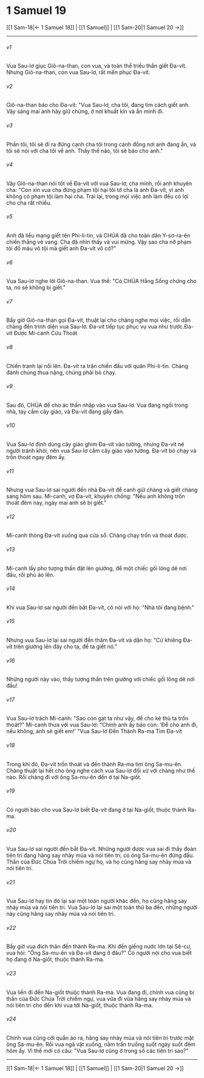 # 1 Samuel 19

[[1 Sam-18|← 1 Samuel 18]] | [[1 Samuel]] | [[1 Sam-20|1 Samuel 20 →]]
***



###### v1 
Vua Sau-lơ giục Giô-na-than, con vua, và toàn thể triều thần giết Đa-vít. Nhưng Giô-na-than, con vua Sau-lơ, rất mến phục Đa-vít. 

###### v2 
Giô-na-than báo cho Đa-vít: "Vua Sau-lơ, cha tôi, đang tìm cách giết anh. Vậy sáng mai anh hãy giữ chừng, ở nơi khuất kín và ẩn mình đi. 

###### v3 
Phần tôi, tôi sẽ đi ra đứng cạnh cha tôi trong cánh đồng nơi anh đang ẩn, và tôi sẽ nói với cha tôi về anh. Thấy thế nào, tôi sẽ báo cho anh." 

###### v4 
Vậy Giô-na-than nói tốt về Đa-vít với vua Sau-lơ, cha mình, rồi anh khuyên cha: "Con xin vua cha đừng phạm tội hại tôi tớ cha là anh Đa-vít, vì anh không có phạm tội làm hại cha. Trái lại, trong mọi việc anh làm đều có lợi cho cha rất nhiều. 

###### v5 
Anh đã liều mạng giết tên Phi-li-tin, và CHÚA đã cho toàn dân Y-sơ-ra-ên chiến thắng vẻ vang. Cha đã nhìn thấy và vui mừng. Vậy sao cha nỡ phạm tội đổ máu vô tội mà giết anh Đa-vít vô cớ?" 

###### v6 
Vua Sau-lơ nghe lời Giô-na-than. Vua thề: "Có CHÚA Hằng Sống chứng cho ta, nó sẽ không bị giết." 

###### v7 
Bấy giờ Giô-na-than gọi Đa-vít, thuật lại cho chàng nghe mọi việc, rồi dẫn chàng đến trình diện vua Sau-lơ. Đa-vít tiếp tục phục vụ vua như trước.Đa-vít Được Mi-canh Cứu Thoát 

###### v8 
Chiến tranh lại nổi lên. Đa-vít ra trận chiến đấu với quân Phi-li-tin. Chàng đánh chúng thua nặng, chúng phải bỏ chạy. 

###### v9 
Sau đó, CHÚA để cho ác thần nhập vào vua Sau-lơ. Vua đang ngồi trong nhà, tay cầm cây giáo, và Đa-vít đang gẩy đàn. 

###### v10 
Vua Sau-lơ định dùng cây giáo ghim Đa-vít vào tường, nhưng Đa-vít né người tránh khỏi, nên vua Sau-lơ cắm cây giáo vào tường. Đa-vít bỏ chạy và trốn thoát ngay đêm ấy. 

###### v11 
Nhưng vua Sau-lơ sai người đến nhà Đa-vít để canh giữ chàng và giết chàng sáng hôm sau. Mi-canh, vợ Đa-vít, khuyên chồng: "Nếu anh không trốn thoát đêm nay, ngày mai anh sẽ bị giết." 

###### v12 
Mi-canh thòng Đa-vít xuống qua cửa sổ. Chàng chạy trốn và thoát được. 

###### v13 
Mi-canh lấy pho tượng thần đặt lên giường, để một chiếc gối lông dê nơi đầu, rồi phủ áo lên. 

###### v14 
Khi vua Sau-lơ sai người đến bắt Đa-vít, cô nói với họ: "Nhà tôi đang bệnh." 

###### v15 
Nhưng vua Sau-lơ lại sai người đến thăm Đa-vít và dặn họ: "Cứ khiêng Đa-vít trên giường lên đây cho ta, để ta giết nó." 

###### v16 
Những người này vào, thấy tượng thần trên giường với chiếc gối lông dê nơi đầu! 

###### v17 
Vua Sau-lơ trách Mi-canh: "Sao con gạt ta như vậy, để cho kẻ thù ta trốn thoát?" Mi-canh thưa với vua Sau-lơ: "Chính anh ấy bảo con: 'Để cho anh đi, nếu không, anh sẽ giết em!' "Vua Sau-lơ Đến Thành Ra-ma Tìm Đa-vít 

###### v18 
Trong khi đó, Đa-vít trốn thoát và đến thành Ra-ma tìm ông Sa-mu-ên. Chàng thuật lại hết cho ông nghe cách vua Sau-lơ đối xử với chàng như thế nào. Rồi chàng đi với ông Sa-mu-ên đến ở tại Na-giốt. 

###### v19 
Có người báo cho vua Sau-lơ biết Đa-vít đang ở tại Na-giốt, thuộc thành Ra-ma. 

###### v20 
Vua Sau-lơ sai người đến bắt Đa-vít. Những người được vua sai đi thấy đoàn tiên tri đang hăng say nhảy múa và nói tiên tri, có ông Sa-mu-ên đứng đầu. Thần của Đức Chúa Trời chiếm ngự họ, và họ cũng hăng say nhảy múa và nói tiên tri. 

###### v21 
Vua Sau-lơ hay tin đó lại sai một toán người khác đến, họ cũng hăng say nhảy múa và nói tiên tri. Vua Sau-lơ lại sai một toán thứ ba đến, những người này cũng hăng say nhảy múa và nói tiên tri. 

###### v22 
Bấy giờ vua đích thân đến thành Ra-ma. Khi đến giếng nước lớn tại Sê-cư, vua hỏi: "Ông Sa-mu-ên và Đa-vít đang ở đâu?" Có người nói cho vua biết họ đang ở Na-giốt, thuộc thành Ra-ma. 

###### v23 
Vua liền đi đến Na-giốt thuộc thành Ra-ma. Vua đang đi, chính vua cũng bị thần của Đức Chúa Trời chiếm ngự, vua vừa đi vừa hăng say nhảy múa và nói tiên tri cho đến khi vua tới Na-giốt, thuộc thành Ra-ma. 

###### v24 
Chính vua cũng cởi quần áo ra, hăng say nhảy múa và nói tiên tri trước mặt ông Sa-mu-ên. Rồi vua ngã vật xuống, nằm trần truồng suốt ngày suốt đêm hôm ấy. Vì thế mới có câu: "Vua Sau-lơ cũng ở trong số các tiên tri sao?"

***
[[1 Sam-18|← 1 Samuel 18]] | [[1 Samuel]] | [[1 Sam-20|1 Samuel 20 →]]
